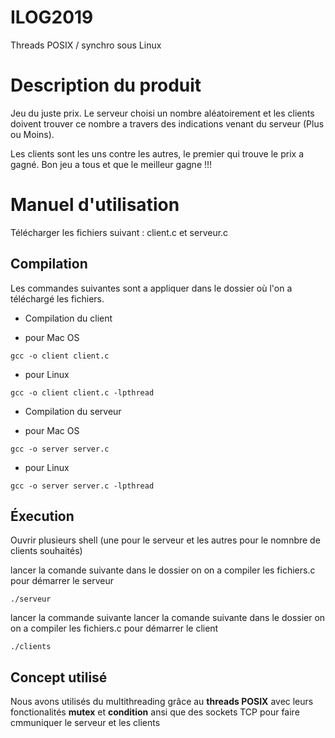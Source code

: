 # ILOG2019
Threads POSIX / synchro sous Linux

# Description du produit

Jeu du juste prix. Le serveur choisi un nombre aléatoirement et les clients doivent trouver ce nombre a travers des indications venant du serveur (Plus ou Moins).

Les clients sont les uns contre les autres, le premier qui trouve le prix a gagné. Bon jeu a tous et que le meilleur gagne !!!

# Manuel d'utilisation

Télécharger les fichiers suivant : client.c et serveur.c

## Compilation

Les commandes suivantes sont a appliquer dans le dossier où l'on a téléchargé les fichiers.

- Compilation du client

 - pour Mac OS

  ```
  gcc -o client client.c
  ```

 - pour Linux

  ```
  gcc -o client client.c -lpthread
  ```

- Compilation du serveur

 - pour Mac OS

  ```
  gcc -o server server.c
  ```

 - pour Linux

  ```
  gcc -o server server.c -lpthread
  ```

## Éxecution

Ouvrir plusieurs shell (une pour le serveur et les autres pour le nomnbre de clients souhaités)

lancer la comande suivante dans le dossier on on a compiler les fichiers.c pour démarrer le serveur

```
./serveur
```

lancer la commande suivante lancer la comande suivante dans le dossier on on a compiler les fichiers.c pour démarrer le client

```
./clients
```

## Concept utilisé
Nous avons utilisés du multithreading grâce au **threads POSIX** avec leurs fonctionalités **mutex** et **condition** ansi que des sockets TCP pour faire cmmuniquer le serveur et les clients
